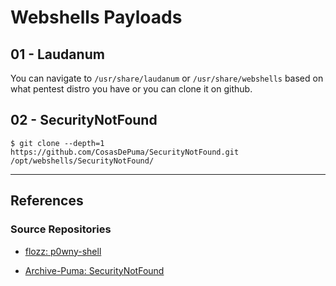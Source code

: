 # Webshells Payloads

## 01 - Laudanum

You can navigate to `/usr/share/laudanum` or `/usr/share/webshells` based on what pentest distro you have or you can clone it on github.

## 02 - SecurityNotFound

```
$ git clone --depth=1 https://github.com/CosasDePuma/SecurityNotFound.git /opt/webshells/SecurityNotFound/
```

---
## References

### Source Repositories

- [flozz: p0wny-shell](https://github.com/flozz/p0wny-shell)

- [Archive-Puma: SecurityNotFound](https://github.com/Archive-Puma/SecurityNotFound)